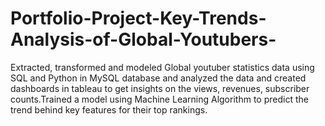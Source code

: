 # Portfolio-Project-Key-Trends-Analysis-of-Global-Youtubers-
Extracted, transformed and modeled Global youtuber statistics data using SQL and Python in MySQL database and analyzed the data and created dashboards in tableau to get insights on the views, revenues, subscriber counts.Trained a model using Machine Learning Algorithm to predict the trend behind key features for their top rankings.
